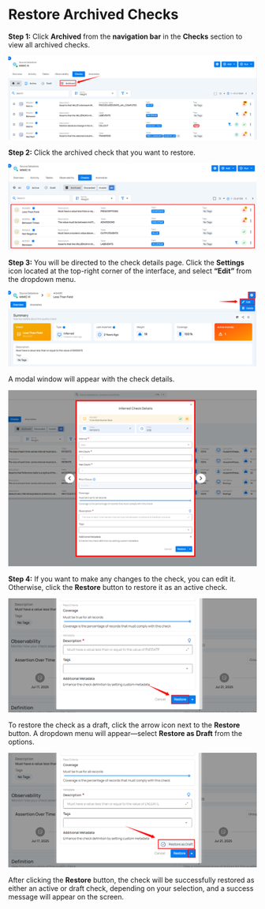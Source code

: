 # Restore Archived Checks

**Step 1:** Click **Archived** from the **navigation bar** in the **Checks** section to view all archived checks.

![archive](../assets/datastore-checks/restore-archived-checks/archive-light-45.png)

**Step 2:** Click the archived check that you want to restore.

![select-check](../assets/datastore-checks/restore-archived-checks/select-check-light.png)

**Step 3:** You will be directed to the check details page. Click the **Settings** icon located at the top-right corner of the interface, and select **“Edit”** from the dropdown menu.

![restore](../assets/datastore-checks/restore-archived-checks/restore-light.png)

A modal window will appear with the check details.

![check-details](../assets/datastore-checks/restore-archived-checks/check-details-light-47.png)

**Step 4:** If you want to make any changes to the check, you can edit it. Otherwise, click the **Restore** button to restore it as an active check.

![restore-check](../assets/datastore-checks/restore-archived-checks/restore-check-light-48.png)

To restore the check as a draft, click the arrow icon next to the **Restore** button. A dropdown menu will appear—select **Restore as Draft** from the options.

![restore-as-draft](../assets/datastore-checks/restore-archived-checks/restore-as-draft-light-49.png)

After clicking the **Restore** button, the check will be successfully restored as either an active or draft check, depending on your selection, and a success message will appear on the screen.